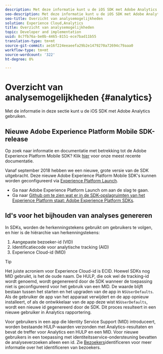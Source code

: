 ```yaml
---
description: Met deze informatie kunt u de iOS SDK met Adobe Analytics gebruiken.
seo-description: Met deze informatie kunt u de iOS SDK met Adobe Analytics gebruiken.
seo-title: Overzicht van analysemogelijkheden
solution: Experience Cloud,Analytics
title: Overzicht van analysemogelijkheden
topic: Developer and implementation
uuid: 8c7fb76a-be0b-4465-8151-ece7bad11b55
translation-type: tm+mt
source-git-commit: ae16f224eeaeefa29b2e1479270a72694c79aaa0
workflow-type: tm+mt
source-wordcount: '322'
ht-degree: 0%

---
```



# Overzicht van analysemogelijkheden {#analytics}

Met de informatie in deze sectie kunt u de iOS SDK met Adobe Analytics gebruiken.

## Nieuwe Adobe Experience Platform Mobile SDK-release

Op zoek naar informatie en documentatie met betrekking tot de Adobe Experience Platform Mobile SDK? Klik [hier](https://aep-sdks.gitbook.io/docs/) voor onze meest recente documentatie.

Vanaf september 2018 hebben we een nieuwe, grote versie van de SDK uitgebracht. Deze nieuwe Adobe Experience Platform Mobile SDK&#39;s kunnen worden geconfigureerd via [Experience Platform Launch](https://www.adobe.com/experience-platform/launch.html).

* Ga naar Adobe Experience Platform Launch om aan de slag te gaan.
* Ga naar [Github om te zien wat er in de SDK-opslagruimten van het Experience Platform staat: Adobe Experience Platform SDKs](https://github.com/Adobe-Marketing-Cloud/acp-sdks).

## Id&#39;s voor het bijhouden van analyses genereren

In SDKs, worden de herkenningstekens gebruikt om gebruikers te volgen, en hier is de hiërarchie van herkenningstekens:

1. Aangepaste bezoeker-id (VID)
2. Identificatiecode voor analytische tracking (AID)
3. Experience Cloud-id (MID)

>[!TIP]
>
>Het juiste acroniem voor Experience Cloud-id is ECID. Hoewel SDKs nog MID gebruikt, is het de oude naam.
De HULP, die ook wel de tracking-id wordt genoemd, wordt gegenereerd door de SDK wanneer de toepassing niet is geconfigureerd voor het gebruik van een MID. De waarde blijft bestaan tussen het starten en het upgraden van de app in `NSUserDefaults`. Als de gebruiker de app van het apparaat verwijdert en de app opnieuw installeert, of als de ontwikkelaar van de app deze wist `NSUserDefaults`, wordt een nieuwe id gegenereerd door de SDK. Dit proces resulteert in een nieuwe gebruiker in Analytics rapportering.

Voor gebruikers in een app die Identity Service Support (MID) introduceert, worden bestaande HULP-waarden verzonden met Analytics-resultaten en bevat de treffer voor Analytics een HULP en een MID. Voor nieuwe gebruikers in een toepassing met identiteitsservice-ondersteuning bevatten de analyseverzoeken alleen een id. Zie [Bezoekers](https://docs.adobe.com/content/help/en/analytics/export/analytics-data-feed/data-feed-contents/datafeeds-visid.html)identificeren voor meer informatie over het identificeren van bezoekers.
